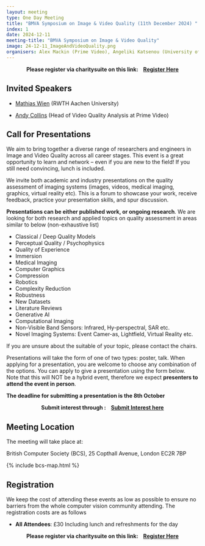 ```yaml
---
layout: meeting
type: One Day Meeting
title: "BMVA Symposium on Image & Video Quality (11th December 2024) "
index: 1
date: 2024-12-11
meeting-title: "BMVA Symposium on Image & Video Quality"
image: 24-12-11_ImageAndVideoQuality.png
organisers: Alex Mackin (Prime Video), Angeliki Katsenou (University of Bristol), Aaron Zhang (University of Bristol)
---
```


<div class="alert mt-3 alert-info" style="text-align:center;">
<span><strong>Please register via charitysuite on this link: &nbsp;&nbsp;
<a class="btn btn-warning" role="button" href="https://bmva.charitysuite.com/events/ismhd4ut">Register Here</a></strong></span>
</div>

## Invited Speakers

* [Mathias Wien](https://www.lfb.rwth-aachen.de/en/institute/team/wien/) (RWTH Aachen University)

* [Andy Collins](https://www.linkedin.com/in/andrew-collins-bba8b0/) (Head of Video Quality Analysis at Prime Video)



## Call for Presentations

We aim to bring together a diverse range of researchers and engineers in Image and Video Quality across all career stages. This event is a great opportunity to learn and network – even if you are new to the field! If you still need convincing, lunch is included.

We invite both academic and industry presentations on the quality assessment of imaging systems (images, videos, medical imaging, graphics, virtual reality etc). This is a forum to showcase your work, receive feedback, practice your presentation skills, and spur discussion.

**Presentations can be either published work, or ongoing research**. We are looking for both research and applied topics on quality assessment in areas similar to below (non-exhaustive list) 
*	Classical / Deep Quality Models
*	Perceptual Quality / Psychophysics
*	Quality of Experience
*	Immersion
*	Medical Imaging
*	Computer Graphics
*	Compression
*	Robotics
*	Complexity Reduction
*	Robustness
*	New Datasets
*	Literature Reviews
*	Generative AI
*	Computational Imaging
*	Non-Visible Band Sensors: Infrared, Hy-perspectral, SAR etc.
*	Novel Imaging Systems: Event Camer-as, Lightfield, Virtual Reality etc. 

If you are unsure about the suitable of your topic, please contact the chairs.

Presentations will take the form of one of two types: poster, talk. When applying for a presentation, you are welcome to choose any combination of the options. You can apply to give a presentation using the form below.  Note that this will NOT be a hybrid event, therefore we expect **presenters to attend the event in person**.

**The deadline for submitting a presentation is the 8th October**


<div class="alert mt-3 alert-info" style="text-align:center;">
<span><strong>Submit interest through : &nbsp;&nbsp;
<a class="btn btn-warning" role="button" href="https://forms.office.com/e/aPvEFLQaJH">Submit Interest here</a></strong></span>
</div>

## Meeting Location

The meeting will take place at:

British Computer Society (BCS), 25 Copthall Avenue, London EC2R 7BP

{% include bcs-map.html %}

## Registration

We keep the cost of attending these events as low as possible to ensure no barriers from the whole computer vision community attending. 
The registration costs are as follows 
- **All Attendees**:  £30
Including lunch and refreshments for the day


<div class="alert mt-3 alert-info" style="text-align:center;">
<span><strong>Please register via charitysuite on this link: &nbsp;&nbsp;
<a class="btn btn-warning" role="button" href="https://bmva.charitysuite.com/events/ismhd4ut">Register Here</a></strong></span>
</div>




